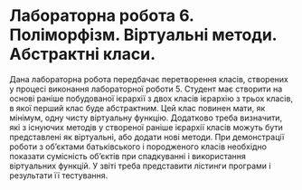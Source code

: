 # Лабораторна робота 6. Поліморфізм. Віртуальні методи. Абстрактні класи.

Дана лабораторна робота передбачає перетворення класів, створених у процесі виконання лабораторної роботи 5.
Студент має створити на основі раніше побудованої ієрархії з двох класів ієрархію з трьох класів, в якої перший клас буде абстрактним. Цей клас повинен мати, як мінімум, одну чисту віртуальну функцію. Додатково треба визначити, які з існуючих методів у створеної раніше ієрархії класів можуть бути представлені як віртуальні, або додати нові методи.
При демонстрації роботи з об’єктами батьківського і породженого класів необхідно показати сумісність об’єктів при спадкуванні і використання віртуальних функцій.
У звіті треба представити лістинги програми і результати її тестування.
